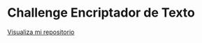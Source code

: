 # Challenge Encriptador de Texto
<a href="https://christiamg.github.io/">Visualiza mi repositorio</a>
